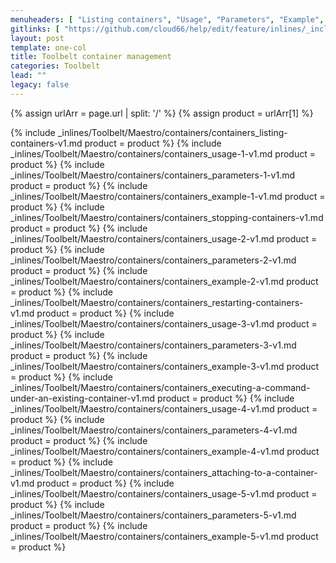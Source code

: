 ```yaml
---
menuheaders: [ "Listing containers", "Usage", "Parameters", "Example", "Stopping containers", "Usage", "Parameters", "Example", "Restarting containers", "Usage", "Parameters", "Example", "Executing a command under an existing container", "Usage", "Parameters", "Example", "Attaching to a container", "Usage", "Parameters", "Example" ]
gitlinks: [ "https://github.com/cloud66/help/edit/feature/inlines/_includes/_inlines/Toolbelt/Maestro/containers/containers_listing-containers-v1.md", "https://github.com/cloud66/help/edit/feature/inlines/_includes/_inlines/Toolbelt/Maestro/containers/containers_usage-1-v1.md", "https://github.com/cloud66/help/edit/feature/inlines/_includes/_inlines/Toolbelt/Maestro/containers/containers_parameters-1-v1.md", "https://github.com/cloud66/help/edit/feature/inlines/_includes/_inlines/Toolbelt/Maestro/containers/containers_example-1-v1.md", "https://github.com/cloud66/help/edit/feature/inlines/_includes/_inlines/Toolbelt/Maestro/containers/containers_stopping-containers-v1.md", "https://github.com/cloud66/help/edit/feature/inlines/_includes/_inlines/Toolbelt/Maestro/containers/containers_usage-2-v1.md", "https://github.com/cloud66/help/edit/feature/inlines/_includes/_inlines/Toolbelt/Maestro/containers/containers_parameters-2-v1.md", "https://github.com/cloud66/help/edit/feature/inlines/_includes/_inlines/Toolbelt/Maestro/containers/containers_example-2-v1.md", "https://github.com/cloud66/help/edit/feature/inlines/_includes/_inlines/Toolbelt/Maestro/containers/containers_restarting-containers-v1.md", "https://github.com/cloud66/help/edit/feature/inlines/_includes/_inlines/Toolbelt/Maestro/containers/containers_usage-3-v1.md", "https://github.com/cloud66/help/edit/feature/inlines/_includes/_inlines/Toolbelt/Maestro/containers/containers_parameters-3-v1.md", "https://github.com/cloud66/help/edit/feature/inlines/_includes/_inlines/Toolbelt/Maestro/containers/containers_example-3-v1.md", "https://github.com/cloud66/help/edit/feature/inlines/_includes/_inlines/Toolbelt/Maestro/containers/containers_executing-a-command-under-an-existing-container-v1.md", "https://github.com/cloud66/help/edit/feature/inlines/_includes/_inlines/Toolbelt/Maestro/containers/containers_usage-4-v1.md", "https://github.com/cloud66/help/edit/feature/inlines/_includes/_inlines/Toolbelt/Maestro/containers/containers_parameters-4-v1.md", "https://github.com/cloud66/help/edit/feature/inlines/_includes/_inlines/Toolbelt/Maestro/containers/containers_example-4-v1.md", "https://github.com/cloud66/help/edit/feature/inlines/_includes/_inlines/Toolbelt/Maestro/containers/containers_attaching-to-a-container-v1.md", "https://github.com/cloud66/help/edit/feature/inlines/_includes/_inlines/Toolbelt/Maestro/containers/containers_usage-5-v1.md", "https://github.com/cloud66/help/edit/feature/inlines/_includes/_inlines/Toolbelt/Maestro/containers/containers_parameters-5-v1.md", "https://github.com/cloud66/help/edit/feature/inlines/_includes/_inlines/Toolbelt/Maestro/containers/containers_example-5-v1.md" ]
layout: post
template: one-col
title: Toolbelt container management
categories: Toolbelt
lead: ""
legacy: false
---
```


{% assign urlArr = page.url | split: '/' %}
{% assign product = urlArr[1] %}

<a name="1"></a>{% include _inlines/Toolbelt/Maestro/containers/containers_listing-containers-v1.md  product = product %}
<a name="2"></a>{% include _inlines/Toolbelt/Maestro/containers/containers_usage-1-v1.md  product = product %}
<a name="3"></a>{% include _inlines/Toolbelt/Maestro/containers/containers_parameters-1-v1.md  product = product %}
<a name="4"></a>{% include _inlines/Toolbelt/Maestro/containers/containers_example-1-v1.md  product = product %}
<a name="5"></a>{% include _inlines/Toolbelt/Maestro/containers/containers_stopping-containers-v1.md  product = product %}
<a name="6"></a>{% include _inlines/Toolbelt/Maestro/containers/containers_usage-2-v1.md  product = product %}
<a name="7"></a>{% include _inlines/Toolbelt/Maestro/containers/containers_parameters-2-v1.md  product = product %}
<a name="8"></a>{% include _inlines/Toolbelt/Maestro/containers/containers_example-2-v1.md  product = product %}
<a name="9"></a>{% include _inlines/Toolbelt/Maestro/containers/containers_restarting-containers-v1.md  product = product %}
<a name="10"></a>{% include _inlines/Toolbelt/Maestro/containers/containers_usage-3-v1.md  product = product %}
<a name="11"></a>{% include _inlines/Toolbelt/Maestro/containers/containers_parameters-3-v1.md  product = product %}
<a name="12"></a>{% include _inlines/Toolbelt/Maestro/containers/containers_example-3-v1.md  product = product %}
<a name="13"></a>{% include _inlines/Toolbelt/Maestro/containers/containers_executing-a-command-under-an-existing-container-v1.md  product = product %}
<a name="14"></a>{% include _inlines/Toolbelt/Maestro/containers/containers_usage-4-v1.md  product = product %}
<a name="15"></a>{% include _inlines/Toolbelt/Maestro/containers/containers_parameters-4-v1.md  product = product %}
<a name="16"></a>{% include _inlines/Toolbelt/Maestro/containers/containers_example-4-v1.md  product = product %}
<a name="17"></a>{% include _inlines/Toolbelt/Maestro/containers/containers_attaching-to-a-container-v1.md  product = product %}
<a name="18"></a>{% include _inlines/Toolbelt/Maestro/containers/containers_usage-5-v1.md  product = product %}
<a name="19"></a>{% include _inlines/Toolbelt/Maestro/containers/containers_parameters-5-v1.md  product = product %}
<a name="20"></a>{% include _inlines/Toolbelt/Maestro/containers/containers_example-5-v1.md  product = product %}